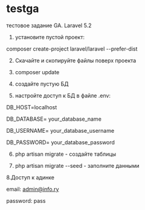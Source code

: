 # testga
тестовое задание GA. Laravel 5.2
1. установите пустой проект:

composer create-project laravel/laravel --prefer-dist

2. Скачайте и скопируйте файлы поверх проекта

3. composer update

4. создайте пустую БД

5. настройте доступ к БД в файле .env:

DB_HOST=localhost

DB_DATABASE= your_database_name

DB_USERNAME= your_database_username

DB_PASSWORD= your_database_password

6. php artisan migrate - создайте таблицы

7. php artisan migrate --seed  - заполните данными

8.Доступ к адинке

email: admin@info.ry

password: pass
